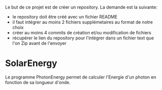 Le but de ce projet est de créer un repository. La demande est la suivante:
- le repository doit être créé avec un fichier README
- il faut intégrer au moins 2 fichiers supplémetaires au format de notre choix
- créer au moins 4 commits de création et/ou modification de fichiers
- récupérer le lien du repository pour l'intégrer dans un fichier text que l'on Zip avant de l'envoyer

# SolarEnergy
Le programme PhotonEnergy permet de calculer l'Energie d'un
photon en fonction de sa longueur d'onde.
